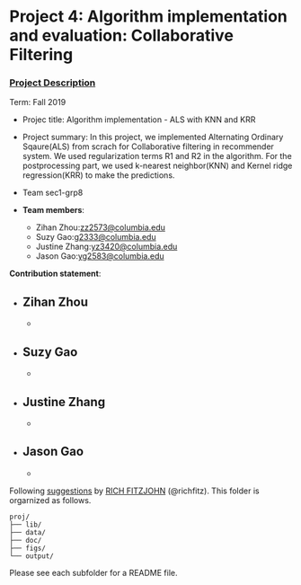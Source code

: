 # Project 4: Algorithm implementation and evaluation: Collaborative Filtering

### [Project Description](doc/project4_desc.md)

Term: Fall 2019

+ Projec title: Algorithm implementation - ALS with KNN and KRR 

+ Project summary: In this project, we implemented Alternating Ordinary Sqaure(ALS) from scrach for Collaborative filtering in recommender system. We used regularization terms R1 and R2 in the algorithm. For the postprocessing part, we used k-nearest neighbor(KNN) and Kernel ridge regression(KRR) to make the predictions. 

+ Team sec1-grp8
+ **Team members**: 
	+ Zihan Zhou:zz2573@columbia.edu
	+ Suzy Gao:g2333@columbia.edu
	+ Justine Zhang:yz3420@columbia.edu
	+ Jason Gao:yg2583@columbia.edu
	
**Contribution statement**:<br>

+ Zihan Zhou
	-
	-
	
+ Suzy Gao
	-
	-
	
+ Justine Zhang
	-
	-
	
+ Jason Gao
	-
	-

Following [suggestions](http://nicercode.github.io/blog/2013-04-05-projects/) by [RICH FITZJOHN](http://nicercode.github.io/about/#Team) (@richfitz). This folder is orgarnized as follows.

```
proj/
├── lib/
├── data/
├── doc/
├── figs/
└── output/
```

Please see each subfolder for a README file.
